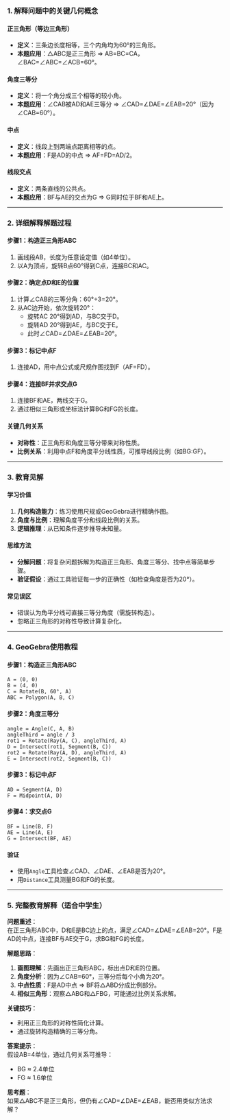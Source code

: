 ### 1. 解释问题中的关键几何概念

#### 正三角形（等边三角形）
- **定义**：三条边长度相等，三个内角均为60°的三角形。
- **本题应用**：△ABC是正三角形 ⇒ AB=BC=CA，∠BAC=∠ABC=∠ACB=60°。

#### 角度三等分
- **定义**：将一个角分成三个相等的较小角。
- **本题应用**：∠CAB被AD和AE三等分 ⇒ ∠CAD=∠DAE=∠EAB=20°（因为∠CAB=60°）。

#### 中点
- **定义**：线段上到两端点距离相等的点。
- **本题应用**：F是AD的中点 ⇒ AF=FD=AD/2。

#### 线段交点
- **定义**：两条直线的公共点。
- **本题应用**：BF与AE的交点为G ⇒ G同时位于BF和AE上。

---

### 2. 详细解释解题过程

#### 步骤1：构造正三角形ABC
1. 画线段AB，长度为任意设定值（如4单位）。
2. 以A为顶点，旋转B点60°得到C点，连接BC和AC。

#### 步骤2：确定点D和E的位置
1. 计算∠CAB的三等分角：60°÷3=20°。
2. 从AC边开始，依次旋转20°：
   - 旋转AC 20°得到AD，与BC交于D。
   - 旋转AD 20°得到AE，与BC交于E。
   - 此时∠CAD=∠DAE=∠EAB=20°。

#### 步骤3：标记中点F
1. 连接AD，用中点公式或尺规作图找到F（AF=FD）。

#### 步骤4：连接BF并求交点G
1. 连接BF和AE，两线交于G。
2. 通过相似三角形或坐标法计算BG和FG的长度。

#### 关键几何关系
- **对称性**：正三角形和角度三等分带来对称性质。
- **比例关系**：利用中点F和角度平分线性质，可推导线段比例（如BG:GF）。

---

### 3. 教育见解

#### 学习价值
1. **几何构造能力**：练习使用尺规或GeoGebra进行精确作图。
2. **角度与比例**：理解角度平分和线段比例的关系。
3. **逻辑推理**：从已知条件逐步推导未知量。

#### 思维方法
- **分解问题**：将复杂问题拆解为构造正三角形、角度三等分、找中点等简单步骤。
- **验证假设**：通过工具验证每一步的正确性（如检查角度是否为20°）。

#### 常见误区
- 错误认为角平分线可直接三等分角度（需旋转构造）。
- 忽略正三角形的对称性导致计算复杂化。

---

### 4. GeoGebra使用教程

#### 步骤1：构造正三角形ABC
```geogebra
A = (0, 0)
B = (4, 0)
C = Rotate(B, 60°, A)
ABC = Polygon(A, B, C)
```

#### 步骤2：角度三等分
```geogebra
angle = Angle(C, A, B)
angleThird = angle / 3
rot1 = Rotate(Ray(A, C), angleThird, A)
D = Intersect(rot1, Segment(B, C))
rot2 = Rotate(Ray(A, D), angleThird, A)
E = Intersect(rot2, Segment(B, C))
```

#### 步骤3：标记中点F
```geogebra
AD = Segment(A, D)
F = Midpoint(A, D)
```

#### 步骤4：求交点G
```geogebra
BF = Line(B, F)
AE = Line(A, E)
G = Intersect(BF, AE)
```

#### 验证
- 使用`Angle`工具检查∠CAD、∠DAE、∠EAB是否为20°。
- 用`Distance`工具测量BG和FG的长度。

---

### 5. 完整教育解释（适合中学生）

**问题重述**：  
在正三角形ABC中，D和E是BC边上的点，满足∠CAD=∠DAE=∠EAB=20°。F是AD的中点，连接BF与AE交于G，求BG和FG的长度。

**解题思路**：  
1. **画图理解**：先画出正三角形ABC，标出点D和E的位置。
2. **角度分析**：因为∠CAB=60°，三等分后每个小角为20°。
3. **中点性质**：F是AD中点 ⇒ BF将△ABD分成比例部分。
4. **相似三角形**：观察△ABG和△FBG，可能通过比例关系求解。

**关键技巧**：  
- 利用正三角形的对称性简化计算。
- 通过旋转构造精确的三等分角。

**答案提示**：  
假设AB=4单位，通过几何关系可推导：
- BG ≈ 2.4单位
- FG ≈ 1.6单位

**思考题**：  
如果△ABC不是正三角形，但仍有∠CAD=∠DAE=∠EAB，能否用类似方法求解？